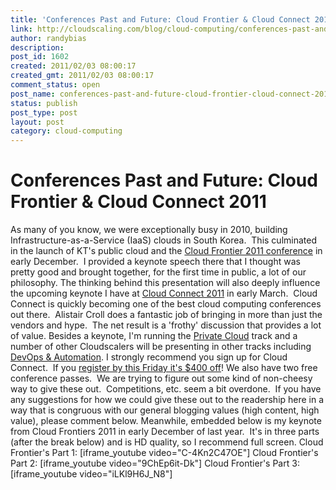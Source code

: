 ```yaml
---
title: 'Conferences Past and Future: Cloud Frontier & Cloud Connect 2011'
link: http://cloudscaling.com/blog/cloud-computing/conferences-past-and-future-cloud-frontier-cloud-connect-2011/
author: randybias
description: 
post_id: 1602
created: 2011/02/03 08:00:17
created_gmt: 2011/02/03 08:00:17
comment_status: open
post_name: conferences-past-and-future-cloud-frontier-cloud-connect-2011
status: publish
post_type: post
layout: post
category: cloud-computing
---
```


# Conferences Past and Future: Cloud Frontier & Cloud Connect 2011

As many of you know, we were exceptionally busy in 2010, building Infrastructure-as-a-Service (IaaS) clouds in South Korea.  This culminated in the launch of KT's public cloud and the [Cloud Frontier 2011 conference](http://www.cloudfrontier.co.kr/eng/english.asp) in early December.  I provided a keynote speech there that I thought was pretty good and brought together, for the first time in public, a lot of our philosophy. The thinking behind this presentation will also deeply influence the upcoming keynote I have at [Cloud Connect 2011](http://www.cloudconnectevent.com/) in early March.  Cloud Connect is quickly becoming one of the best cloud computing conferences out there.  Alistair Croll does a fantastic job of bringing in more than just the vendors and hype.  The net result is a 'frothy' discussion that provides a lot of value. Besides a keynote, I'm running the [Private Cloud](http://www.cloudconnectevent.com/cloud-computing-conference/private-clouds.php) track and a number of other Cloudscalers will be presenting in other tracks including [DevOps & Automation](http://www.cloudconnectevent.com/cloud-computing-conference/devops-and-automation.php). I strongly recommend you sign up for Cloud Connect.  If you [register by this Friday it's $400 off](https://cloudconnectevent.reg.techweb.com/2011/Registrations/Registration)! We also have two free conference passes.  We are trying to figure out some kind of non-cheesy way to give these out.  Competitions, etc. seem a bit overdone.  If you have any suggestions for how we could give these out to the readership here in a way that is congruous with our general blogging values (high content, high value), please comment below. Meanwhile, embedded below is my keynote from Cloud Frontiers 2011 in early December of last year.  It's in three parts (after the break below) and is HD quality, so I recommend full screen.  Cloud Frontier's Part 1: [iframe_youtube video="C-4Kn2C47OE"] Cloud Frontier's Part 2: [iframe_youtube video="9ChEp6it-Dk"] Cloud Frontier's Part 3: [iframe_youtube video="iLKl9H6J_N8"]